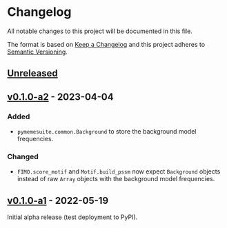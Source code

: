 # Changelog
All notable changes to this project will be documented in this file.

The format is based on [Keep a Changelog](http://keepachangelog.com/en/1.0.0/)
and this project adheres to [Semantic Versioning](http://semver.org/spec/v2.0.0.html).


## [Unreleased]
[Unreleased]: https://github.com/althonos/pymemesuite/compare/v0.1.0-a2...HEAD


## [v0.1.0-a2] - 2023-04-04
[v0.1.0-a2]: https://github.com/althonos/pymemesuite/compare/v0.1.0-a1...v0.1.0-a2

### Added
- `pymemesuite.common.Background` to store the background model frequencies.

### Changed
- `FIMO.score_motif` and `Motif.build_pssm` now expect `Background` objects instead of raw `Array` objects with the background model frequencies. 


## [v0.1.0-a1] - 2022-05-19
[v0.1.0-a1]: https://github.com/althonos/pymemesuite/compare/02ff01e...v0.1.0-a1

Initial alpha release (test deployment to PyPI).
